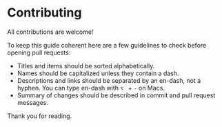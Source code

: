 # Contributing

All contributions are welcome!

To keep this guide coherent here are a few guidelines to check before opening pull requests:
- Titles and items should be sorted alphabetically.
- Names should be capitalized unless they contain a dash.
- Descriptions and links should be separated by an en-dash, not a hyphen. You can type en-dash with `⌥ ` + `-` on Macs.
- Summary of changes should be described in commit and pull request messages.

Thank you for reading.
